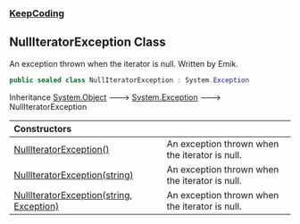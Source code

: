 ### [KeepCoding](KeepCoding.md 'KeepCoding')
## NullIteratorException Class
An exception thrown when the iterator is null. Written by Emik.  
```csharp
public sealed class NullIteratorException : System.Exception
```

Inheritance [System.Object](https://docs.microsoft.com/en-us/dotnet/api/System.Object 'System.Object') &#129106; [System.Exception](https://docs.microsoft.com/en-us/dotnet/api/System.Exception 'System.Exception') &#129106; NullIteratorException  

| Constructors | |
| :--- | :--- |
| [NullIteratorException()](KeepCoding_NullIteratorException_NullIteratorException().md 'KeepCoding.NullIteratorException.NullIteratorException()') | An exception thrown when the iterator is null.<br/> |
| [NullIteratorException(string)](KeepCoding_NullIteratorException_NullIteratorException(string).md 'KeepCoding.NullIteratorException.NullIteratorException(string)') | An exception thrown when the iterator is null.<br/> |
| [NullIteratorException(string, Exception)](KeepCoding_NullIteratorException_NullIteratorException(string_System_Exception).md 'KeepCoding.NullIteratorException.NullIteratorException(string, System.Exception)') | An exception thrown when the iterator is null.<br/> |
